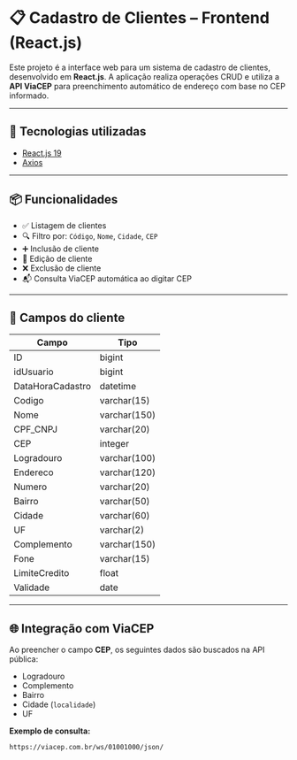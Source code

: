 # 📋 Cadastro de Clientes – Frontend (React.js)

Este projeto é a interface web para um sistema de cadastro de clientes, desenvolvido em **React.js**. A aplicação realiza operações CRUD e utiliza a **API ViaCEP** para preenchimento automático de endereço com base no CEP informado.

---

## 🚀 Tecnologias utilizadas

- [React.js 19](https://react.dev/)
- [Axios](https://axios-http.com/)

---

## 📦 Funcionalidades

- ✅ Listagem de clientes
- 🔍 Filtro por: `Código`, `Nome`, `Cidade`, `CEP`
- ➕ Inclusão de cliente
- 📝 Edição de cliente
- ❌ Exclusão de cliente
- 📬 Consulta ViaCEP automática ao digitar CEP

---

## 🧾 Campos do cliente

| Campo            | Tipo         |
| ---------------- | ------------ |
| ID               | bigint       |
| idUsuario        | bigint       |
| DataHoraCadastro | datetime     |
| Codigo           | varchar(15)  |
| Nome             | varchar(150) |
| CPF_CNPJ         | varchar(20)  |
| CEP              | integer      |
| Logradouro       | varchar(100) |
| Endereco         | varchar(120) |
| Numero           | varchar(20)  |
| Bairro           | varchar(50)  |
| Cidade           | varchar(60)  |
| UF               | varchar(2)   |
| Complemento      | varchar(150) |
| Fone             | varchar(15)  |
| LimiteCredito    | float        |
| Validade         | date         |

---

## 🌐 Integração com ViaCEP

Ao preencher o campo **CEP**, os seguintes dados são buscados na API pública:

- Logradouro
- Complemento
- Bairro
- Cidade (`localidade`)
- UF

**Exemplo de consulta:**

```bash
https://viacep.com.br/ws/01001000/json/
```
